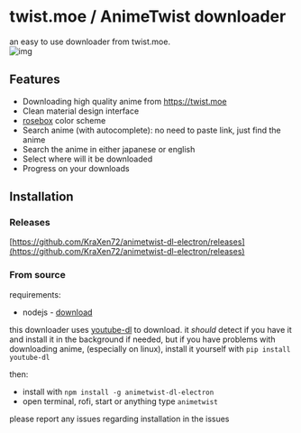# twist.moe / AnimeTwist downloader
an easy to use downloader from twist.moe.  
![img](https://cdn.discordapp.com/attachments/704792091955429426/806973238638542939/Rec_2021_02.04_2042.gif)
## Features
- Downloading high quality anime from https://twist.moe
- Clean material design interface
- [rosebox](https://github.com/KraXen72/rosebox) color scheme
- Search anime (with autocomplete): no need to paste link, just find the anime
- Search the anime in either japanese or english
- Select where will it be downloaded
- Progress on your downloads

## Installation
### Releases
[https://github.com/KraXen72/animetwist-dl-electron/releases](https://github.com/KraXen72/animetwist-dl-electron/releases)

### From source
requirements:
- nodejs - [download](https://nodejs.org/en/)

this downloader uses [youtube-dl](https://youtube-dl.org) to download. it *should* detect if you have it and install it in the background if needed, but if you have problems with downloading anime, (especially on linux), install it yourself with ``pip install youtube-dl``

then:

- install with ``npm install -g animetwist-dl-electron``
- open terminal, rofi, start or anything type ``animetwist``

please report any issues regarding installation in the issues